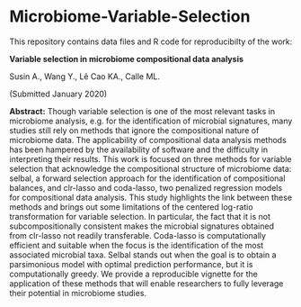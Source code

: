 # Microbiome-Variable-Selection

This repository contains data files and R code for reproducibilty of the work: 

**Variable selection in microbiome compositional data analysis**

Susin A., Wang Y., Lê Cao KA., Calle ML.

(Submitted January 2020)

**Abstract:**
Though variable selection is one of the most relevant tasks in microbiome analysis, e.g. for
the identification of microbial signatures, many studies still rely on methods that ignore the
compositional nature of microbiome data. The applicability of compositional data analysis
methods has been hampered by the availability of software and the difficulty in interpreting
their results. This work is focused on three methods for variable selection that acknowledge
the compositional structure of microbiome data: selbal, a forward selection approach for the
identification of compositional balances, and clr-lasso and coda-lasso, two penalized
regression models for compositional data analysis. This study highlights the link between
these methods and brings out some limitations of the centered log-ratio transformation for
variable selection. In particular, the fact that it is not subcompositionally consistent makes the
microbial signatures obtained from clr-lasso not readily transferable. Coda-lasso is
computationally efficient and suitable when the focus is the identification of the most
associated microbial taxa. Selbal stands out when the goal is to obtain a parsimonious model
with optimal prediction performance, but it is computationally greedy. We provide a
reproducible vignette for the application of these methods that will enable researchers to fully
leverage their potential in microbiome studies.
